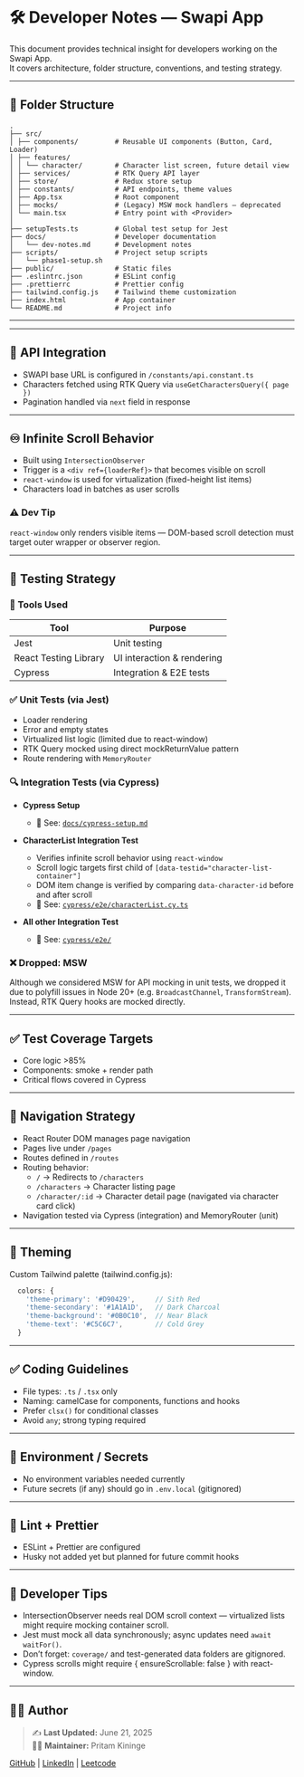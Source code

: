 # 🛠️ Developer Notes — Swapi App

This document provides technical insight for developers working on the Swapi App.  
It covers architecture, folder structure, conventions, and testing strategy.

---

## 📁 Folder Structure

```
.
├── src/
│ ├── components/         # Reusable UI components (Button, Card, Loader)
│ ├── features/
│ │ └── character/        # Character list screen, future detail view
│ ├── services/           # RTK Query API layer
│ ├── store/              # Redux store setup
│ ├── constants/          # API endpoints, theme values
│ ├── App.tsx             # Root component
│ ├── mocks/              # (Legacy) MSW mock handlers — deprecated
│ └── main.tsx            # Entry point with <Provider>
│
├── setupTests.ts         # Global test setup for Jest
├── docs/                 # Developer documentation
│   └── dev-notes.md      # Development notes
├── scripts/              # Project setup scripts
│   └── phase1-setup.sh
├── public/               # Static files
├── .eslintrc.json        # ESLint config
├── .prettierrc           # Prettier config
├── tailwind.config.js    # Tailwind theme customization
├── index.html            # App container
└── README.md             # Project info
```

---


---

## 🔌 API Integration

* SWAPI base URL is configured in `/constants/api.constant.ts`
* Characters fetched using RTK Query via `useGetCharactersQuery({ page })`
* Pagination handled via `next` field in response

---

## ♾️ Infinite Scroll Behavior

* Built using `IntersectionObserver`
* Trigger is a `<div ref={loaderRef}>` that becomes visible on scroll
* `react-window` is used for virtualization (fixed-height list items)
* Characters load in batches as user scrolls

### ⚠️ Dev Tip

`react-window` only renders visible items — DOM-based scroll detection must target outer wrapper or observer region.

---

## 🧪 Testing Strategy

### 🧰 Tools Used

| Tool                  | Purpose                    |
| --------------------- | -------------------------- |
| Jest                  | Unit testing               |
| React Testing Library | UI interaction & rendering |
| Cypress               | Integration & E2E tests    |

### ✅ Unit Tests (via Jest)

* Loader rendering
* Error and empty states
* Virtualized list logic (limited due to react-window)
* RTK Query mocked using direct mockReturnValue pattern
* Route rendering with `MemoryRouter`

### 🔍 Integration Tests (via Cypress)

* **Cypress Setup**
  - 📂 See: [`docs/cypress-setup.md`](./cypress-setup.md)

* **CharacterList Integration Test**
  - Verifies infinite scroll behavior using `react-window`
  - Scroll logic targets first child of `[data-testid="character-list-container"]`
  - DOM item change is verified by comparing `data-character-id` before and after scroll
  - 📂 See: [`cypress/e2e/characterList.cy.ts`](../cypress/e2e/characterList.cy.ts)

* **All other Integration Test**
  - 📂 See: [`cypress/e2e/`](../cypress/e2e/)

### ❌ Dropped: MSW

Although we considered MSW for API mocking in unit tests, we dropped it due to polyfill issues in Node 20+ (e.g. `BroadcastChannel`, `TransformStream`).  
Instead, RTK Query hooks are mocked directly.

---

## ✅ Test Coverage Targets

* Core logic >85%
* Components: smoke + render path
* Critical flows covered in Cypress

---

## 🔗 Navigation Strategy

* React Router DOM manages page navigation
* Pages live under `/pages`
* Routes defined in `/routes`
* Routing behavior:
  - `/` → Redirects to `/characters`
  - `/characters` → Character listing page
  - `/character/:id` → Character detail page (navigated via character card click)
* Navigation tested via Cypress (integration) and MemoryRouter (unit)

---

## 🎨 Theming

Custom Tailwind palette (tailwind.config.js):

```js
  colors: {
    'theme-primary': '#D90429',     // Sith Red
    'theme-secondary': '#1A1A1D',   // Dark Charcoal
    'theme-background': '#0B0C10',  // Near Black
    'theme-text': '#C5C6C7',        // Cold Grey
  }
```
---

## ✅ Coding Guidelines

* File types: `.ts` / `.tsx` only
* Naming: camelCase for components, functions and hooks
* Prefer `clsx()` for conditional classes
* Avoid `any`; strong typing required

---

## 🔐 Environment / Secrets

* No environment variables needed currently
* Future secrets (if any) should go in `.env.local` (gitignored)

---

## 🧹 Lint + Prettier

* ESLint + Prettier are configured
* Husky not added yet but planned for future commit hooks

---

## 🧠 Developer Tips
* IntersectionObserver needs real DOM scroll context — virtualized lists might require mocking container scroll.
* Jest must mock all data synchronously; async updates need `await waitFor()`.
* Don’t forget: `coverage/` and test-generated data folders are gitignored.
* Cypress scrolls might require { ensureScrollable: false } with react-window.

---
## 👨‍💻 Author

> ✍️ **Last Updated:** June 21, 2025  
> 👨‍💻 **Maintainer:** Pritam Kininge

[GitHub](https://github.com/kininge) |
[LinkedIn](https://linkedin.com/in/pritam-kininge) |
[Leetcode](https://leetcode.com/u/kininge007/)
